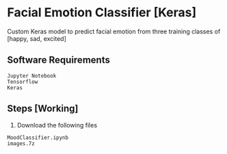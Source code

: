 # Facial Emotion Classifier [Keras]

Custom Keras model to predict facial emotion 
from three training classes of 
[happy,
sad,
excited]

## Software Requirements
```
Jupyter Notebook
Tensorflow
Keras
```

## Steps [Working]
1. Download the following files
```
MoodClassifier.ipynb
images.7z
```



